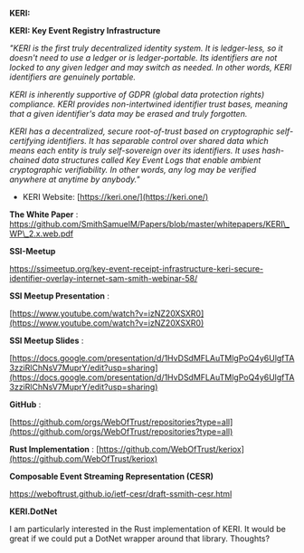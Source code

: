 **KERI:**

**KERI: Key Event Registry Infrastructure**

_&quot;KERI is the first truly decentralized identity system. It is ledger-less, so it doesn&#39;t need to use a ledger or is ledger-portable. Its identifiers are not locked to any given ledger and may switch as needed. In other words, KERI identifiers are genuinely portable._

_KERI is inherently supportive of GDPR (global data protection rights) compliance. KERI provides non-intertwined identifier trust bases, meaning that a given identifier&#39;s data may be erased and truly forgotten._

_KERI has a decentralized, secure root-of-trust based on cryptographic self-certifying identifiers. It has separable control over shared data which means each entity is truly self-sovereign over its identifiers. It uses hash-chained data structures called Key Event Logs that enable ambient cryptographic verifiability. In other words, any log may be verified anywhere at anytime by anybody.&quot;_

- KERI Website: [https://keri.one/](https://keri.one/)

**The White Paper** : https://github.com/SmithSamuelM/Papers/blob/master/whitepapers/KERI\_WP\_2.x.web.pdf

**SSI-Meetup**

https://ssimeetup.org/key-event-receipt-infrastructure-keri-secure-identifier-overlay-internet-sam-smith-webinar-58/

**SSI Meetup Presentation**  :

[https://www.youtube.com/watch?v=izNZ20XSXR0](https://www.youtube.com/watch?v=izNZ20XSXR0)

**SSI Meetup Slides**  :

[https://docs.google.com/presentation/d/1HvDSdMFLAuTMlgPoQ4y6UlgfTA3zziRlChNsV7MuprY/edit?usp=sharing](https://docs.google.com/presentation/d/1HvDSdMFLAuTMlgPoQ4y6UlgfTA3zziRlChNsV7MuprY/edit?usp=sharing)

**GitHub**  :

[https://github.com/orgs/WebOfTrust/repositories?type=all](https://github.com/orgs/WebOfTrust/repositories?type=all)

**Rust Implementation**  :
[https://github.com/WebOfTrust/keriox](https://github.com/WebOfTrust/keriox)

**Composable Event Streaming Representation (CESR)**

https://weboftrust.github.io/ietf-cesr/draft-ssmith-cesr.html


**KERI.DotNet**

I am particularly interested in the Rust implementation of KERI. It would be great if we could put a DotNet wrapper around that library. Thoughts?
